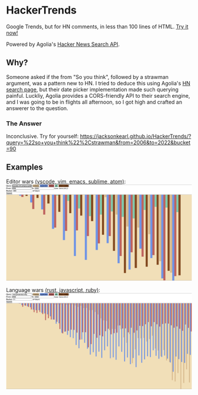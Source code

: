 # HackerTrends

Google Trends, but for HN comments, in less than 100 lines of HTML. [Try it now!](https://jacksonkearl.github.io/HackerTrends)

Powered by Agolia's [Hacker News Search API](https://hn.algolia.com/api).

## Why?

Someone asked if the from "So you think", followed by a strawman argument, was a pattern new to HN.
I tried to deduce this using Agolia's [HN search page](https://hn.algolia.com/), but their date picker implementation made such querying painful.
Luckliy, Agolia provides a CORS-friendly API to their search engine, and I was going to be in flights all afternoon, so I got high and crafted an answerer to the question.

### The Answer

Inconclusive. Try for yourself: https://jacksonkearl.github.io/HackerTrends/?query=%22so+you+think%22%2Cstrawman&from=2006&to=2022&bucket=90

## Examples

Editor wars [(vscode, vim, emacs, sublime, atom)](https://jacksonkearl.github.io/HackerTrends/?query=vscode%2Cvim%2Cemacs%2Csublime%2Catom&from=2006&to=2022&bucket=90):
![chart of editor populatiry in HN comments](examples/editors.png)

Language wars [(rust, javascript, ruby)](https://jacksonkearl.github.io/HackerTrends/?query=rust%2Cjavascript%2Cruby&from=7%2F7%2F2010&to=2021-12-25&bucket=90):
![chart of language populatiry in HN comments](examples/languages.png)